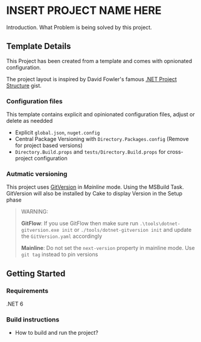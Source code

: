 # INSERT PROJECT NAME HERE
Introduction. What Problem is being solved by this project.


## Template Details
This Project has been created from a template and comes with opnionated configuration.

The project layout is inspired by David Fowler's famous [.NET Project Structure](https://gist.github.com/davidfowl/ed7564297c61fe9ab814) gist.

### Configuration files
This template contains explicit and opinionated configuration files, adjust or delete as needded

* Explicit `global.json`, `nuget.config`
* Central Package Versioning with `Directory.Packages.config` (Remove for project based versions)
* `Directory.Build.props` and `tests/Directory.Build.props` for cross-project configuration

### Autmatic versioning
This project uses [GitVersion](https://gitversion.net/) in *Mainline* mode. Using the MSBuild Task.
GitVersion will also be installed by Cake to display Version in the Setup phase

> WARNING:
> 
> **GitFlow**: If you use GitFlow then make sure run `.\tools\dotnet-gitversion.exe init` or `./tools/dotnet-gitversion init` and update the `GitVersion.yaml`
> accordingly
> 
> **Mainline**: Do not set the `next-version` property in mainline mode. Use `git tag` instead to 
> pin versions



## Getting Started

### Requirements
.NET 6

### Build instructions
* How to build and run the project?
